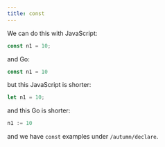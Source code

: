 ```yaml
---
title: const
---
```


We can do this with JavaScript:

~~~js
const n1 = 10;
~~~

and Go:

~~~go
const n1 = 10
~~~

but this JavaScript is shorter:

~~~js
let n1 = 10;
~~~

and this Go is shorter:

~~~go
n1 := 10
~~~

and we have `const` examples under `/autumn/declare`.
